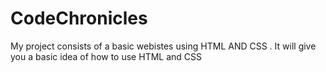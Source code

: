 # CodeChronicles

My project consists of a  basic webistes using HTML AND CSS . It will give you a basic idea of how to use HTML and CSS
